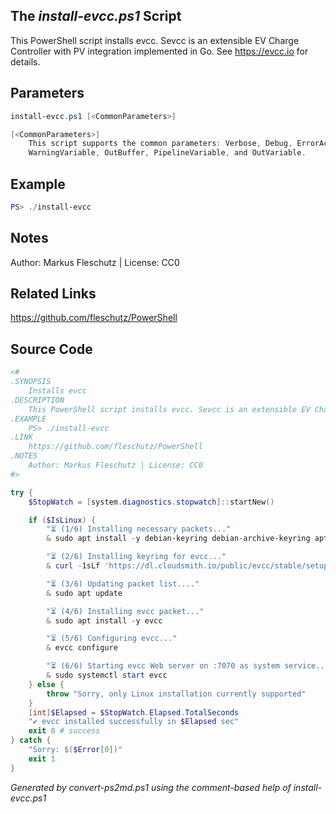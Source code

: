 ## The *install-evcc.ps1* Script

This PowerShell script installs evcc. Sevcc is an extensible EV Charge Controller with PV integration implemented in Go. See https://evcc.io for details.

## Parameters
```powershell
install-evcc.ps1 [<CommonParameters>]

[<CommonParameters>]
    This script supports the common parameters: Verbose, Debug, ErrorAction, ErrorVariable, WarningAction, 
    WarningVariable, OutBuffer, PipelineVariable, and OutVariable.
```

## Example
```powershell
PS> ./install-evcc

```

## Notes
Author: Markus Fleschutz | License: CC0

## Related Links
https://github.com/fleschutz/PowerShell

## Source Code
```powershell
<#
.SYNOPSIS
	Installs evcc
.DESCRIPTION
	This PowerShell script installs evcc. Sevcc is an extensible EV Charge Controller with PV integration implemented in Go. See https://evcc.io for details.
.EXAMPLE
	PS> ./install-evcc
.LINK
	https://github.com/fleschutz/PowerShell
.NOTES
	Author: Markus Fleschutz | License: CC0
#>

try {
	$StopWatch = [system.diagnostics.stopwatch]::startNew()

	if ($IsLinux) {
		"⏳ (1/6) Installing necessary packets..."
		& sudo apt install -y debian-keyring debian-archive-keyring apt-transport-https curl

		"⏳ (2/6) Installing keyring for evcc..."
		& curl -1sLf 'https://dl.cloudsmith.io/public/evcc/stable/setup.deb.sh' | sudo -E bash

		"⏳ (3/6) Updating packet list...."
		& sudo apt update

		"⏳ (4/6) Installing evcc packet..."
		& sudo apt install -y evcc

		"⏳ (5/6) Configuring evcc..."
		& evcc configure

		"⏳ (6/6) Starting evcc Web server on :7070 as system service..."
		& sudo systemctl start evcc
	} else {
		throw "Sorry, only Linux installation currently supported"
	}
	[int]$Elapsed = $StopWatch.Elapsed.TotalSeconds
	"✔️ evcc installed successfully in $Elapsed sec"
	exit 0 # success
} catch {
	"Sorry: $($Error[0])"
	exit 1
}
```

*Generated by convert-ps2md.ps1 using the comment-based help of install-evcc.ps1*
